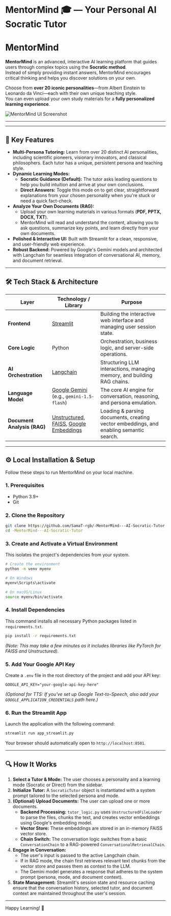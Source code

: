 # MentorMind 🎓 — Your Personal AI Socratic Tutor

# MentorMind

**MentorMind** is an advanced, interactive AI learning platform that guides users through complex topics using the **Socratic method**.  
Instead of simply providing instant answers, MentorMind encourages critical thinking and helps you discover solutions on your own.

Choose from **over 20 iconic personalities**—from Albert Einstein to Leonardo da Vinci—each with their own unique teaching style.  
You can even upload your own study materials for a **fully personalized learning experience**.

![MentorMind UI Screenshot](https://raw.githubusercontent.com/SamaT-rgb/-MentorMind---AI-Socratic-Tutor/main/assets/mentormind-ui.png)




---


---

## 🚀 Key Features

*   **Multi-Persona Tutoring:** Learn from over 20 distinct AI personalities, including scientific pioneers, visionary innovators, and classical philosophers. Each tutor has a unique, persistent persona and teaching style.
*   **Dynamic Learning Modes:**
    *   **Socratic Guidance (Default):** The tutor asks leading questions to help you build intuition and arrive at your own conclusions.
    *   **Direct Answers:** Toggle this mode on to get clear, straightforward explanations from your chosen personality when you're stuck or need a quick fact-check.
*   **Analyze Your Own Documents (RAG):**
    *   Upload your own learning materials in various formats (**PDF, PPTX, DOCX, TXT**).
    *   MentorMind will read and understand the content, allowing you to ask questions, summarize key points, and learn directly from your own documents.
*   **Polished & Interactive UI:** Built with Streamlit for a clean, responsive, and user-friendly web experience.
*   **Robust Backend:** Powered by Google's Gemini models and architected with Langchain for seamless integration of conversational AI, memory, and document retrieval.

---

## 🛠️ Tech Stack & Architecture

| Layer                | Technology / Library                                                                            | Purpose                                                                   |
|----------------------|-------------------------------------------------------------------------------------------------|---------------------------------------------------------------------------|
| **Frontend**         | [Streamlit](https://streamlit.io/)                                                              | Building the interactive web interface and managing user session state.   |
| **Core Logic**       | Python                                                                                          | Orchestration, business logic, and server-side operations.                |
| **AI Orchestration** | [Langchain](https://www.langchain.com/)                                                         | Structuring LLM interactions, managing memory, and building RAG chains.   |
| **Language Model**   | [Google Gemini](https://ai.google.dev/) (e.g., `gemini-1.5-flash`)                                | The core AI engine for conversation, reasoning, and persona emulation.    |
| **Document Analysis (RAG)** | [Unstructured](https://unstructured.io/), [FAISS](https://faiss.ai/), [Google Embeddings](https://ai.google.dev/docs/embeddings_guide) | Loading & parsing documents, creating vector embeddings, and enabling semantic search. |

---

## ⚙️ Local Installation & Setup

Follow these steps to run MentorMind on your local machine.

### 1. Prerequisites
- Python 3.9+
- Git

### 2. Clone the Repository
```bash
git clone https://github.com/SamaT-rgb/-MentorMind---AI-Socratic-Tutor.git
cd -MentorMind---AI-Socratic-Tutor
```

### 3. Create and Activate a Virtual Environment
This isolates the project's dependencies from your system.
```bash
# Create the environment
python -m venv myenv

# On Windows
myenv\Scripts\activate

# On macOS/Linux
source myenv/bin/activate
```

### 4. Install Dependencies
This command installs all necessary Python packages listed in `requirements.txt`.
```bash
pip install -r requirements.txt
```
*(Note: This may take a few minutes as it includes libraries like PyTorch for FAISS and Unstructured).*

### 5. Add Your Google API Key
Create a `.env` file in the root directory of the project and add your API key:
```env
GOOGLE_API_KEY="your-google-api-key-here"
```
*(Optional for TTS: If you've set up Google Text-to-Speech, also add your `GOOGLE_APPLICATION_CREDENTIALS` path here.)*

### 6. Run the Streamlit App
Launch the application with the following command:
```bash
streamlit run app_streamlit.py
```
Your browser should automatically open to `http://localhost:8501`.

---

## 🔍 How It Works

1.  **Select a Tutor & Mode:** The user chooses a personality and a learning mode (Socratic or Direct) from the sidebar.
2.  **Initialize Tutor:** A `SocraticTutor` object is instantiated with a system prompt tailored to the selected persona and mode.
3.  **(Optional) Upload Documents:** The user can upload one or more documents.
    - **Backend Processing:** `tutor_logic.py` uses `UnstructuredFileLoader` to parse the files, chunks the text, and creates vector embeddings using Google's embedding model.
    - **Vector Store:** These embeddings are stored in an in-memory FAISS vector store.
    - **Chain Switch:** The conversation logic switches from a basic `ConversationChain` to a RAG-powered `ConversationalRetrievalChain`.
4.  **Engage in Conversation:**
    - The user's input is passed to the active Langchain chain.
    - If in RAG mode, the chain first retrieves relevant text chunks from the vector store and passes them as context to the LLM.
    - The Gemini model generates a response that adheres to the system prompt (persona, mode, and document context).
5.  **State Management:** Streamlit's session state and resource caching ensure that the conversation history, selected tutor, and document context are maintained throughout the user's session.

---

Happy Learning! 🌟


